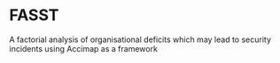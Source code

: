 # FASST
A factorial analysis of organisational deficits which may lead to security incidents using Accimap as a framework

